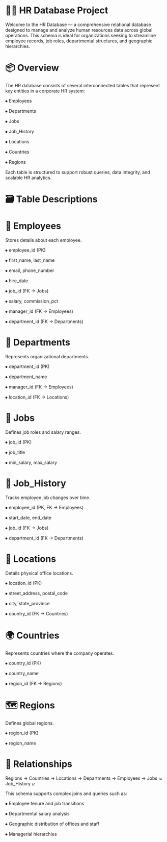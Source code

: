 # 🧑‍💼 HR Database Project

Welcome to the HR Database — a comprehensive relational database designed to manage and analyze human resources data across global operations. This schema is ideal for organizations seeking to streamline employee records, job roles, departmental structures, and geographic hierarchies.

# 📦 Overview

The HR database consists of several interconnected tables that represent key entities in a corporate HR system:

⦁	Employees

⦁	Departments

⦁	Jobs

⦁	Job_History

⦁	Locations

⦁	Countries

⦁	Regions

Each table is structured to support robust queries, data integrity, and scalable HR analytics.

# 🗃️ Table Descriptions

# 👥 Employees

Stores details about each employee.

⦁	employee_id (PK)

⦁	first_name, last_name

⦁	email, phone_number

⦁	hire_date

⦁	job_id (FK → Jobs)

⦁	salary, commission_pct

⦁	manager_id (FK → Employees)

⦁	department_id (FK → Departments)

# 🏢 Departments

Represents organizational departments.

⦁	department_id (PK)

⦁	department_name

⦁	manager_id (FK → Employees)

⦁	location_id (FK → Locations)

# 💼 Jobs

Defines job roles and salary ranges.

⦁	job_id (PK)

⦁	job_title

⦁	min_salary, max_salary

# 📜 Job_History

Tracks employee job changes over time.

⦁	employee_id (PK, FK → Employees)

⦁	start_date, end_date

⦁	job_id (FK → Jobs)

⦁	department_id (FK → Departments)

# 📍 Locations

Details physical office locations.

⦁	location_id (PK)

⦁	street_address, postal_code

⦁	city, state_province

⦁	country_id (FK → Countries)

# 🌍 Countries

Represents countries where the company operates.

⦁	country_id (PK)

⦁	country_name

⦁	region_id (FK → Regions)

# 🗺️ Regions

Defines global regions.

⦁	region_id (PK)

⦁	region_name

# 🔗 Relationships

Regions → Countries → Locations → Departments → Employees → Jobs
                                       ↘︎ Job_History ↙︎

This schema supports complex joins and queries such as:

⦁	Employee tenure and job transitions

⦁	Departmental salary analysis

⦁	Geographic distribution of offices and staff

⦁	Managerial hierarchies
